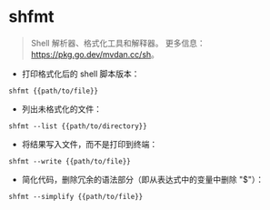 # shfmt

> Shell 解析器、格式化工具和解释器。
> 更多信息：<https://pkg.go.dev/mvdan.cc/sh>。

- 打印格式化后的 shell 脚本版本：

`shfmt {{path/to/file}}`

- 列出未格式化的文件：

`shfmt --list {{path/to/directory}}`

- 将结果写入文件，而不是打印到终端：

`shfmt --write {{path/to/file}}`

- 简化代码，删除冗余的语法部分（即从表达式中的变量中删除 "$"）：

`shfmt --simplify {{path/to/file}}`